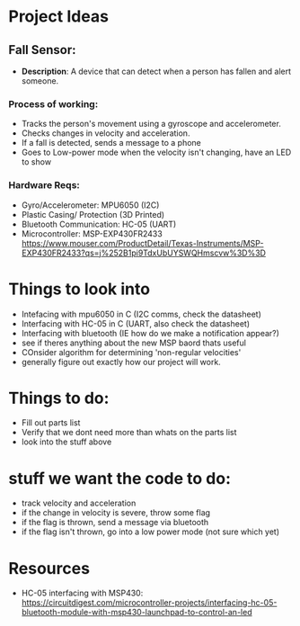 # Project Ideas

## Fall Sensor:
- **Description**: A device that can detect when a person has fallen and alert someone.

### Process of working:
- Tracks the person's movement using a gyroscope and accelerometer.
- Checks changes in velocity and acceleration.
- If a fall is detected, sends a message to a phone
- Goes to Low-power mode when the velocity isn't changing, have an LED to show

### Hardware Reqs:
- Gyro/Accelerometer: MPU6050 (I2C)
- Plastic Casing/ Protection (3D Printed)
- Bluetooth Communication: HC-05 (UART)
- Microcontroller: MSP-EXP430FR2433 https://www.mouser.com/ProductDetail/Texas-Instruments/MSP-EXP430FR2433?qs=j%252B1pi9TdxUbUYSWQHmscvw%3D%3D

# Things to look into
- Intefacing with mpu6050 in C (I2C comms, check the datasheet)
- Interfacing with HC-05 in C (UART, also check the datasheet)
- Interfacing with bluetooth (IE how do we make a notification appear?)
- see if theres anything about the new MSP baord thats useful
- COnsider algorithm for determining 'non-regular velocities'
- generally figure out exactly how our project will work.


# Things to do:
- Fill out parts list
- Verify that we dont need more than whats on the parts list
- look into the stuff above

# stuff we want the code to do:
- track velocity and acceleration
- if the change in velocity is severe, throw some flag
- if the flag is thrown, send a message via bluetooth
- if the flag isn't thrown, go into a low power mode (not sure which yet)


# Resources
- HC-05 interfacing with MSP430:
https://circuitdigest.com/microcontroller-projects/interfacing-hc-05-bluetooth-module-with-msp430-launchpad-to-control-an-led
